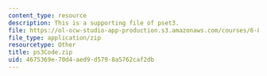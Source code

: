 ```yaml
---
content_type: resource
description: This is a supporting file of pset3.
file: https://ol-ocw-studio-app-production.s3.amazonaws.com/courses/6-820-fundamentals-of-program-analysis-fall-2015/4675369e70d4aed9d5798a5762caf2db_ps3Code.zip
file_type: application/zip
resourcetype: Other
title: ps3Code.zip
uid: 4675369e-70d4-aed9-d579-8a5762caf2db
---
```

